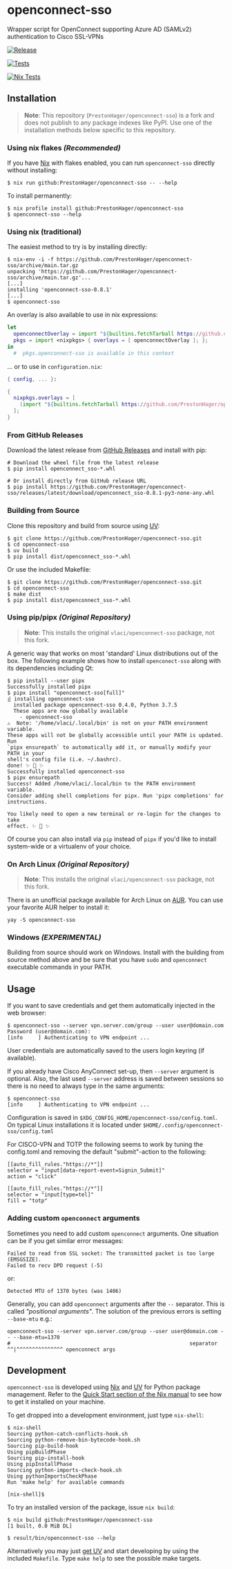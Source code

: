 # openconnect-sso

Wrapper script for OpenConnect supporting Azure AD (SAMLv2) authentication
to Cisco SSL-VPNs

[![Release](https://github.com/PrestonHager/openconnect-sso/actions/workflows/release.yml/badge.svg)](https://github.com/PrestonHager/openconnect-sso/actions/workflows/release.yml)

[![Tests](https://github.com/PrestonHager/openconnect-sso/actions/workflows/test.yml/badge.svg)](https://github.com/PrestonHager/openconnect-sso/actions/workflows/test.yml)

[![Nix Tests](https://github.com/PrestonHager/openconnect-sso/actions/workflows/nix-tests.yml/badge.svg)](https://github.com/PrestonHager/openconnect-sso/actions/workflows/nix-tests.yml)

## Installation

> **Note**: This repository (`PrestonHager/openconnect-sso`) is a fork and does not publish to any package indexes like PyPI. Use one of the installation methods below specific to this repository.

### Using nix flakes *(Recommended)*

If you have [Nix](https://nixos.org/nix/) with flakes enabled, you can run `openconnect-sso` directly without installing:

```shell
$ nix run github:PrestonHager/openconnect-sso -- --help
```

To install permanently:

```shell
$ nix profile install github:PrestonHager/openconnect-sso
$ openconnect-sso --help
```

### Using nix (traditional)

The easiest method to try is by installing directly:

```shell
$ nix-env -i -f https://github.com/PrestonHager/openconnect-sso/archive/main.tar.gz
unpacking 'https://github.com/PrestonHager/openconnect-sso/archive/main.tar.gz'...
[...]
installing 'openconnect-sso-0.8.1'
[...]
$ openconnect-sso
```

An overlay is also available to use in nix expressions:

``` nix
let
  openconnectOverlay = import "${builtins.fetchTarball https://github.com/PrestonHager/openconnect-sso/archive/main.tar.gz}/overlay.nix";
  pkgs = import <nixpkgs> { overlays = [ openconnectOverlay ]; };
in
  #  pkgs.openconnect-sso is available in this context
```

... or to use in `configuration.nix`:

``` nix
{ config, ... }:

{
  nixpkgs.overlays = [
    (import "${builtins.fetchTarball https://github.com/PrestonHager/openconnect-sso/archive/main.tar.gz}/overlay.nix")
  ];
}
```

### From GitHub Releases

Download the latest release from [GitHub Releases](https://github.com/PrestonHager/openconnect-sso/releases) and install with pip:

```shell
# Download the wheel file from the latest release
$ pip install openconnect_sso-*.whl

# Or install directly from GitHub release URL
$ pip install https://github.com/PrestonHager/openconnect-sso/releases/latest/download/openconnect_sso-0.8.1-py3-none-any.whl
```

### Building from Source

Clone this repository and build from source using [UV](https://docs.astral.sh/uv/):

```shell
$ git clone https://github.com/PrestonHager/openconnect-sso.git
$ cd openconnect-sso
$ uv build
$ pip install dist/openconnect_sso-*.whl
```

Or use the included Makefile:

```shell
$ git clone https://github.com/PrestonHager/openconnect-sso.git
$ cd openconnect-sso
$ make dist
$ pip install dist/openconnect_sso-*.whl
```

### Using pip/pipx *(Original Repository)*

> **Note**: This installs the original `vlaci/openconnect-sso` package, not this fork.

A generic way that works on most 'standard' Linux distributions out of the box.
The following example shows how to install `openconect-sso` along with its
dependencies including Qt:

```shell
$ pip install --user pipx
Successfully installed pipx
$ pipx install "openconnect-sso[full]"
⣾ installing openconnect-sso
  installed package openconnect-sso 0.4.0, Python 3.7.5
  These apps are now globally available
    - openconnect-sso
⚠️  Note: '/home/vlaci/.local/bin' is not on your PATH environment variable.
These apps will not be globally accessible until your PATH is updated. Run
`pipx ensurepath` to automatically add it, or manually modify your PATH in your
shell's config file (i.e. ~/.bashrc).
done! ✨ 🌟 ✨
Successfully installed openconnect-sso
$ pipx ensurepath
Success! Added /home/vlaci/.local/bin to the PATH environment variable.
Consider adding shell completions for pipx. Run 'pipx completions' for
instructions.

You likely need to open a new terminal or re-login for the changes to take
effect. ✨ 🌟 ✨
```

Of course you can also install via `pip` instead of `pipx` if you'd like to
install system-wide or a virtualenv of your choice.

### On Arch Linux *(Original Repository)*

> **Note**: This installs the original `vlaci/openconnect-sso` package, not this fork.

There is an unofficial package available for Arch Linux on
[AUR](https://aur.archlinux.org/packages/openconnect-sso/). You can use your
favorite AUR helper to install it:

``` shell
yay -S openconnect-sso
```

### Windows *(EXPERIMENTAL)*

Building from source should work on Windows. Install with the building from source method above and be sure that you have `sudo` and `openconnect`
executable commands in your PATH.

## Usage

If you want to save credentials and get them automatically
injected in the web browser:

```shell
$ openconnect-sso --server vpn.server.com/group --user user@domain.com
Password (user@domain.com):
[info     ] Authenticating to VPN endpoint ...
```

User credentials are automatically saved to the users login keyring (if
available).

If you already have Cisco AnyConnect set-up, then `--server` argument is
optional. Also, the last used `--server` address is saved between sessions so
there is no need to always type in the same arguments:

```shell
$ openconnect-sso
[info     ] Authenticating to VPN endpoint ...
```

Configuration is saved in `$XDG_CONFIG_HOME/openconnect-sso/config.toml`. On
typical Linux installations it is located under
`$HOME/.config/openconnect-sso/config.toml`

For CISCO-VPN and TOTP the following seems to work by tuning the config.toml
and removing the default "submit"-action to the following:

```
[[auto_fill_rules."https://*"]]
selector = "input[data-report-event=Signin_Submit]"
action = "click"

[[auto_fill_rules."https://*"]]
selector = "input[type=tel]"
fill = "totp"
```

### Adding custom `openconnect` arguments

Sometimes you need to add custom `openconnect` arguments. One situation can be if you get similar error messages:

```shell
Failed to read from SSL socket: The transmitted packet is too large (EMSGSIZE).
Failed to recv DPD request (-5)
```

or:

```shell
Detected MTU of 1370 bytes (was 1406)
```

Generally, you can add `openconnect` arguments after the `--` separator. This is called _"positional arguments"_. The
solution of the previous errors is setting `--base-mtu` e.g.:

```shell
openconnect-sso --server vpn.server.com/group --user user@domain.com -- --base-mtu=1370
#                                                          separator ^^|^^^^^^^^^^^^^^^ openconnect args
```

## Development

`openconnect-sso` is developed using [Nix](https://nixos.org/nix/) and [UV](https://docs.astral.sh/uv/) for Python package management. Refer to the
[Quick Start section of the Nix
manual](https://nixos.org/nix/manual/#chap-quick-start) to see how to get it
installed on your machine.

To get dropped into a development environment, just type `nix-shell`:

```shell
$ nix-shell
Sourcing python-catch-conflicts-hook.sh
Sourcing python-remove-bin-bytecode-hook.sh
Sourcing pip-build-hook
Using pipBuildPhase
Sourcing pip-install-hook
Using pipInstallPhase
Sourcing python-imports-check-hook.sh
Using pythonImportsCheckPhase
Run 'make help' for available commands

[nix-shell]$
```

To try an installed version of the package, issue `nix build`:

```shell
$ nix build github:PrestonHager/openconnect-sso
[1 built, 0.0 MiB DL]

$ result/bin/openconnect-sso --help
```

Alternatively you may just [get UV](https://docs.astral.sh/uv/#installation) and
start developing by using the included `Makefile`. Type `make help` to see the
possible make targets.
